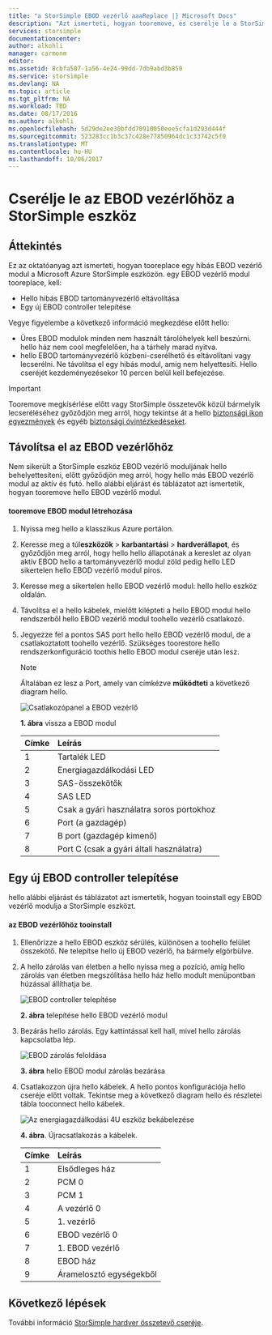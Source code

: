 ```yaml
---
title: "a StorSimple EBOD vezérlő aaaReplace |} Microsoft Docs"
description: "Azt ismerteti, hogyan tooremove, és cserélje le a StorSimple 8600 eszközön legalább az egyik EBOD tartományvezérlők."
services: storsimple
documentationcenter: 
author: alkohli
manager: carmonm
editor: 
ms.assetid: 8cbfa507-1a56-4e24-99dd-7db9abd3b850
ms.service: storsimple
ms.devlang: NA
ms.topic: article
ms.tgt_pltfrm: NA
ms.workload: TBD
ms.date: 08/17/2016
ms.author: alkohli
ms.openlocfilehash: 5d29de2ee30bfdd70910050eee5cfa1d293d444f
ms.sourcegitcommit: 523283cc1b3c37c428e77850964dc1c33742c5f0
ms.translationtype: MT
ms.contentlocale: hu-HU
ms.lasthandoff: 10/06/2017
---
```

# <a name="replace-an-ebod-controller-on-your-storsimple-device"></a>Cserélje le az EBOD vezérlőhöz a StorSimple eszköz
## <a name="overview"></a>Áttekintés
Ez az oktatóanyag azt ismerteti, hogyan tooreplace egy hibás EBOD vezérlő modul a Microsoft Azure StorSimple eszközön. egy EBOD vezérlő modul tooreplace, kell:

* Hello hibás EBOD tartományvezérlő eltávolítása
* Egy új EBOD controller telepítése

Vegye figyelembe a következő információ megkezdése előtt hello:

* Üres EBOD modulok minden nem használt tárolóhelyek kell beszúrni. hello ház nem cool megfelelően, ha a tárhely marad nyitva.
* hello EBOD tartományvezérlő közbeni-cserélhető és eltávolítani vagy lecserélni. Ne távolítsa el egy hibás modul, amíg nem helyettesíti. Hello cseréjét kezdeményezésekor 10 percen belül kell befejezése.

> [!IMPORTANT]
> Tooremove megkísérlése előtt vagy StorSimple összetevők közül bármelyik lecseréléséhez győződjön meg arról, hogy tekintse át a hello [biztonsági ikon egyezmények](storsimple-safety.md#safety-icon-conventions) és egyéb [biztonsági óvintézkedéseket](storsimple-safety.md).
> 
> 

## <a name="remove-an-ebod-controller"></a>Távolítsa el az EBOD vezérlőhöz
Nem sikerült a StorSimple eszköz EBOD vezérlő moduljának hello behelyettesíteni, előtt győződjön meg arról, hogy hello más EBOD vezérlő modul az aktív és futó. hello alábbi eljárást és táblázatot azt ismertetik, hogyan tooremove hello EBOD vezérlő modul.

#### <a name="tooremove-an-ebod-module"></a>tooremove EBOD modul létrehozása
1. Nyissa meg hello a klasszikus Azure portálon.
2. Keresse meg a túl**eszközök** > **karbantartási** > **hardverállapot**, és győződjön meg arról, hogy hello hello állapotának a kereslet az olyan aktív EBOD hello a tartományvezérlő modul zöld pedig hello LED sikertelen hello EBOD vezérlő modul piros.
3. Keresse meg a sikertelen hello EBOD vezérlő modul: hello hello eszköz oldalán.
4. Távolítsa el a hello kábelek, mielőtt kilépteti a hello EBOD modul hello rendszerből hello EBOD vezérlő modul toohello vezérlő csatlakozó.
5. Jegyezze fel a pontos SAS port hello hello EBOD vezérlő modul, de a csatlakoztatott toohello vezérlő. Szükséges toorestore hello rendszerkonfiguráció toothis hello EBOD modul cseréje után lesz. 
   
   > [!NOTE]
   > Általában ez lesz a Port, amely van címkézve **működteti** a következő diagram hello.
   > 
   > 
   
    ![Csatlakozópanel a EBOD vezérlő](./media/storsimple-ebod-controller-replacement/IC741049.png)
   
     **1. ábra** vissza a EBOD modul
   
   | Címke | Leírás |
   |:--- |:--- |
   | 1 |Tartalék LED |
   | 2 |Energiagazdálkodási LED |
   | 3 |SAS-összekötők |
   | 4 |SAS LED |
   | 5 |Csak a gyári használatra soros portokhoz |
   | 6 |Port (a gazdagép) |
   | 7 |B port (gazdagép kimenő) |
   | 8 |Port C (csak a gyári általi használatra) |

## <a name="install-a-new-ebod-controller"></a>Egy új EBOD controller telepítése
hello alábbi eljárást és táblázatot azt ismertetik, hogyan tooinstall egy EBOD vezérlő modulja a StorSimple eszközt.

#### <a name="tooinstall-an-ebod-controller"></a>az EBOD vezérlőhöz tooinstall
1. Ellenőrizze a hello EBOD eszköz sérülés, különösen a toohello felület összekötő. Ne telepítse hello új EBOD vezérlő, ha bármely elgörbülve.
2. A hello zárolás van életben a hello nyissa meg a pozíció, amíg hello zárolás van életben megszólítása hello ház hello modult menüpontban húzással állíthatja be.
   
    ![EBOD controller telepítése](./media/storsimple-ebod-controller-replacement/IC741050.png)
   
    **2. ábra** telepítése hello EBOD vezérlő modul
3. Bezárás hello zárolás. Egy kattintással kell hall, mivel hello zárolás kapcsolatba lép.
   
    ![EBOD zárolás feloldása](./media/storsimple-ebod-controller-replacement/IC741047.png)
   
    **3. ábra** hello EBOD modul zárolás bezárása
4. Csatlakozzon újra hello kábelek. A hello pontos konfigurációja hello cseréje előtt voltak. Tekintse meg a következő diagram hello és részletei tábla tooconnect hello kábelek.
   
    ![Az energiagazdálkodási 4U eszköz bekábelezése](./media/storsimple-ebod-controller-replacement/IC770723.png)
   
    **4. ábra**. Újracsatlakozás a kábelek.
   
   | Címke | Leírás |
   |:--- |:--- |
   | 1 |Elsődleges ház |
   | 2 |PCM 0 |
   | 3 |PCM 1 |
   | 4 |A vezérlő 0 |
   | 5 |1. vezérlő |
   | 6 |EBOD vezérlő 0 |
   | 7 |1. EBOD vezérlő |
   | 8 |EBOD ház |
   | 9 |Áramelosztó egységekből |

## <a name="next-steps"></a>Következő lépések
További információ [StorSimple hardver összetevő cseréje](storsimple-hardware-component-replacement.md).

